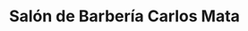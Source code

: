 ---
title: "Salón de Barbería Carlos Mata"
url: /cehegin/salon-de-barberia-carlos-mata/
shop: Friseur
---